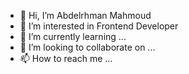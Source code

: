 - 👋 Hi, I’m Abdelrhman Mahmoud
- 👀 I’m interested in Frontend Developer
- 🌱 I’m currently learning ...
- 💞️ I’m looking to collaborate on ...
- 📫 How to reach me ...

<!---
bode555/bode555 is a ✨ special ✨ repository because its `README.md` (this file) appears on your GitHub profile.
You can click the Preview link to take a look at your changes.
--->
